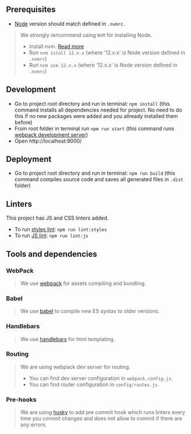 ## Prerequisites

- [Node](https://nodejs.org/en/) version should match defined in `.nvmrc`.
>   
> We strongly rercommend using `NVM` for installing Node.
>  
> * Install nvm. [Read more](https://medium.com/@Joachim8675309/installing-node-js-with-nvm-4dc469c977d9)
> * Run `nvm istall 12.x.x` (where '12.x.x' is Node version defined in `.nvmrc`)
> * Run `nvm use 12.x.x` (where '12.x.x' is Node version defined in `.nvmrc`)    


## Development

- Go to project root directory and run in terminal: `npm install` (this command installs all dependencies needed for project. No need to do this if no new packages were added and you allready installed them before)
- From root folder in terminal run `npm run start` (this command runs [webpack development server](https://webpack.js.org/configuration/dev-server/))
- Open http://localhost:9000/

## Deployment

- Go to project root directory and run in terminal: `npm run build` (this command compiles source code and saves all generated files in `.dist` folder)

## Linters

This project has JS and CSS linters added.
- To run [styles lint](https://github.com/stylelint/stylelint): `npm run lint:styles`
- To run [JS lint](https://eslint.org/): `npm run lint:js`


## Tools and dependencies

### WebPack
> We use [webpack](https://webpack.js.org/) for assets compiling and bundling.

### Babel
> We use [babel](https://babeljs.io/) to compile new ES syntax to older versions.

### Handlebars
> We use [handlebars](https://handlebarsjs.com/) for html templating.

### Routing 
> We are using webpack dev server for routing.
> * You can find dev server configuration in `webpack.config.js`.
>  * You can find router configuration in `config/routes.js`.

### Pre-hooks
> We are using [husky](https://github.com/typicode/husky) to add pre commit hook which runs linters every time you commit changes and does not allow to commit if there are any errors.

